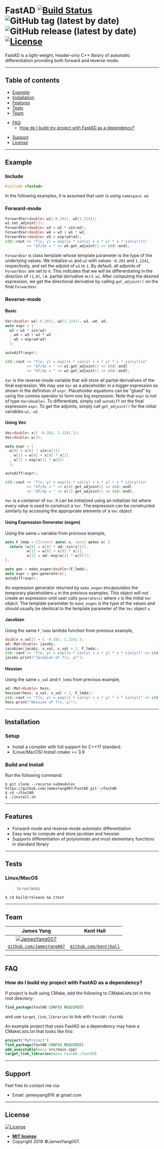 # FastAD [![Build Status](https://travis-ci.org/JamesYang007/FastAD.svg?branch=master)](https://travis-ci.org/JamesYang007/FastAD) ![GitHub tag (latest by date)](https://img.shields.io/github/v/tag/JamesYang007/FastAD) ![GitHub release (latest by date)](https://img.shields.io/github/v/release/JamesYang007/FastAD?include_prereleases) [![License](http://img.shields.io/:license-mit-blue.svg?style=flat-square)](http://badges.mit-license.org)

FastAD is a light-weight, header-only C++ library of automatic differentiation providing both forward and reverse mode.

---

## Table of contents
* [Example](#example)
* [Installation](#installation)
* [Features](#features)
* [Tests](#tests)
* [Team](#team)
- [FAQ](#faq)
  - [How do I build my project with FastAD as a dependency?](#how-do-i-build-my-project-with-fastad-as-a-dependency)
* [Support](#support)
* [License](#license)

---

## Example

### Include
```cpp
#include <fastad>
```
In the following examples, it is assumed that user is using `namespace ad`.

### Forward-mode
```cpp
ForwardVar<double> w1(-0.201), w2(1.2241);
w1.set_adjoint(1);
ForwardVar<double> w3 = w1 * sin(w2);
ForwardVar<double> w4 = w3 + w1 * w2;
ForwardVar<double> w5 = exp(w4*w3);
std::cout << "f(x, y) = exp((x * sin(y) + x * y) * x * sin(y))\n"
          << "df/dx = " << w5.get_adjoint() << std::endl;
```

`ForwardVar` is class template whose template parameter is the type of the underlying values.
We initialize `w1` and `w2` with values `-0.201` and `1.2241`, respectively, and set the adjoint of `w1` to `1`.
By default, all adjoints of `ForwardVar` are set to `0`.
This indicates that we will be differentiating in the direction of `(1,0)`, i.e. partial derivative w.r.t. `w1`.
After computing the desired expression, we get the directional derivative by calling `get_adjoint()` on the final `ForwardVar`.

### Reverse-mode

#### Basic
```cpp
Var<double> w1(-0.201), w2(1.2241), w3, w4, w5;
auto expr = (
  w3 = w1 * sin(w2)
  , w4 = w3 + w1 * w2
  , w5 = exp(w4*w3)
  );

autodiff(expr);

std::cout << "f(x, y) = exp((x * sin(y) + x * y) * x * sin(y))\n"
          << "df/dx = " << w1.get_adjoint() << std::endl
          << "df/dy = " << w2.get_adjoint() << std::endl;
```

`Var` is the reverse-mode variable that will store all partial derivatives of the final expression.
We may use `Var` as a placeholder in a bigger expression as shown in the definition of `expr`.
Placeholder equations can be "glued" by using the comma operator to form one big expression.
Note that `expr` is not of type `Var<double>`.
To differentiate, simply call `autodiff` on the final expression `expr`.
To get the adjoints, simply call `get_adjoint()` for the initial variables `w1, w2`.

#### Using Vec
```cpp
Vec<double> x({ -0.201, 1.2241 });
Vec<double> w(3);

auto expr = (
  w[0] = x[0] * sin(x[1])
  , w[1] = w[0] + x[0] * x[1]
  , w[2] = exp(w[1] * w[0])
  );

autodiff(expr);

std::cout << "f(x, y) = exp((x * sin(y) + x * y) * x * sin(y))\n"
          << "df/dx = " << x[0].get_adjoint() << std::endl
          << "df/dy = " << x[1].get_adjoint() << std::endl;
```

`Vec` is a container of `Var`.
It can be initialized using an initializer list where every value is used to construct a `Var`.
The expression can be constructed similarly by accessing the appropriate elements of a `Vec` object.

#### Using Expression Generator (exgen)
Using the same `x` variable from previous example,
```cpp
auto F_lmda = [](const auto& x, const auto& w) {
  return (w[0] = x[0] * ad::sin(x[1]),
          w[1] = w[0] + x[0] * x[1],
          w[2] = ad::exp(w[1] * w[0]));
};

auto gen = make_exgen<double>(F_lmda);
auto expr = gen.generate(x);
autodiff(expr);
```

An expression generator returned by `make_exgen` encapsulates the temporary placeholders `w` in the previous examples.
This object will not create an expression until user calls `generate(x)` where `x` is the initial `Vec` object.
The template parameter to `make_exgen` is the type of the values and should usually be identical to the template parameter of the `Vec` object `x`.

#### Jacobian
Using the same `F_lmda` lambda function from previous example,
```cpp
double x_val[] = { -0.201, 1.2241 };
ad::Mat<double> jacobi;	
jacobian(jacobi, x_val, x_val + 2, F_lmda);
std::cout << "f(x, y) = exp((x * sin(y) + x * y) * x * sin(y))" << std::endl;
jacobi.print("Jacobian of f(x, y)");
```

#### Hessian
Using the same `x_val` and `F_lmda` from previous example,
```cpp
ad::Mat<double> hess;
hessian(hess, x_val, x_val + 2, F_lmda);
std::cout << "f(x, y) = exp((x * sin(y) + x * y) * x * sin(y))" << std::endl;
hess.print("Hessian of f(x, y)");
```

---

## Installation

### Setup
* Install a compiler with full support for C++17 standard.
* (Linux/MacOS) Install cmake >= 3.9

### Build and Install
Run the following command:
```shell
$ git clone --recurse-submodules https://github.com/JamesYang007/FastAD.git ~/FastAD
$ cd ~/FastAD
$ ./install.sh
```

---

## Features
* Forward-mode and reverse-mode automatic differentiation
* Easy way to compute and store jacobian and hessian
* Supports differentiation of polynomials and most elementary functions in standard library

---

## Tests

### Linux/MacOS
> to run tests
```shell
$ cd build/release && ctest
```

---

## Team

| **James Yang** | **Kent Hall** |
| :---: | :---: |
| [![JamesYang007](https://avatars3.githubusercontent.com/u/5008832?s=100&v=4)](https://github.com/JamesYang007) | [](https://github.com/kentjhall) |
| <a href="http://github.com/JamesYang007" target="_blank">`github.com/JamesYang007`</a> | <a href="http://github.com/kentjhall" target="_blank">`github.com/kentjhall`</a> |

---

## FAQ

### How do I build my project with FastAD as a dependency?
If project is built using CMake, add the following to CMakeLists.txt in the root directory:

```cmake
find_package(FastAD CONFIG REQUIRED)
```

and use `target_link_libraries` to link with `FastAD::FastAD`.

An example project that uses FastAD as a dependency may have a CMakeLists.txt that looks like this:

```cmake
project("MyProject")
find_package(FastAD CONFIG REQUIRED)
add_executable(main src/main.cpp)
target_link_libraries(main FastAD::FastAD)
```

---

## Support
Feel free to contact me via:
* Email: jamesyang916 at gmail.com

---

## License

[![License](http://img.shields.io/:license-mit-blue.svg?style=flat-square)](http://badges.mit-license.org)

- **[MIT license](http://opensource.org/licenses/mit-license.php)**
- Copyright 2019 ©JamesYang007.
